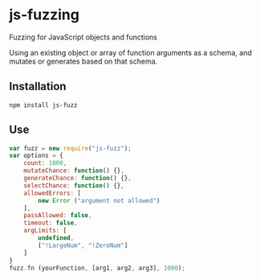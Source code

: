 # js-fuzzing
Fuzzing for JavaScript objects and functions

Using an existing object or array of function arguments as a schema, and mutates or generates based on that schema.

## Installation

`npm install js-fuzz`

## Use

``` js
var fuzz = new require("js-fuzz");
var options = {
    count: 1000,
    mutateChance: function() {},
    generateChance: function() {},
    selectChance: function() {},
    allowedErrors: [
        new Error ("argument not allowed")
    ],
    passAllowed: false,
    timeout: false,
    argLimits: [
        undefined,
        ["!LargeNum", "!ZeroNum"]
    ]
}
fuzz.fn (yourFunction, [arg1, arg2, arg3], 1000);
